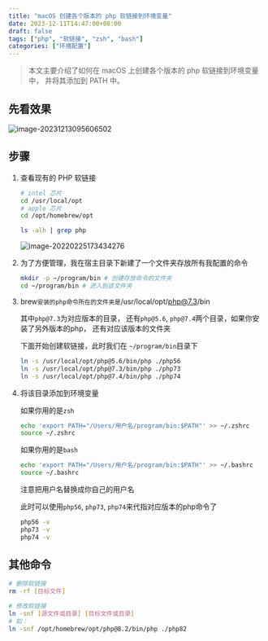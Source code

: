 ```yaml
---
title: "macOS 创建各个版本的 php 软链接到环境变量"
date: 2023-12-11T14:47:00+08:00
draft: false
tags: ["php", "软链接", "zsh", "bash"]
categories: ["环境配置"]
---
```


<!--more-->

> 本文主要介绍了如何在 macOS 上创建各个版本的 php 软链接到环境变量中， 并将其添加到 PATH 中。

## 先看效果
![image-20231213095606502](https://cdn.jsdelivr.net/gh/mycherish/imgCloud/img/image-20231213095606502.png)


## 步骤

1. 查看现有的 PHP 软链接

    ```bash
    # intel 芯片
    cd /usr/local/opt
    # apple 芯片
    cd /opt/homebrew/opt
    
    ls -alh | grep php
    ```

    ![image-20220225173434276](https://cdn.jsdelivr.net/gh/mycherish/imgCloud/img/image-20220225173434276.png)

2. 为了方便管理，我在宿主目录下新建了一个文件夹存放所有我配置的命令

    ```bash
    mkdir -p ~/program/bin # 创建存放命令的文件夹
    cd ~/program/bin # 进入到该文件夹
    ```

3. brew`安装的php命令所在的文件夹是`/usr/local/opt/php@7.3/bin

    其中`php@7.3`为对应版本的目录， 还有`php@5.6`, `php@7.4`两个目录，如果你安装了另外版本的php， 还有对应该版本的文件夹

    下面开始创建软链接，此时我们在 `~/program/bin`目录下

    ```bash
    ln -s /usr/local/opt/php@5.6/bin/php ./php56
    ln -s /usr/local/opt/php@7.3/bin/php ./php73
    ln -s /usr/local/opt/php@7.4/bin/php ./php74
    ```

4. 将该目录添加到环境变量

    如果你用的是`zsh`

    ```bash
    echo 'export PATH="/Users/用户名/program/bin:$PATH"' >> ~/.zshrc
    source ~/.zshrc
    ```

    如果你用的是`bash`

    ```bash
    echo 'export PATH="/Users/用户名/program/bin:$PATH"' >> ~/.bashrc
    source ~/.bashrc
	```

    注意把用户名替换成你自己的用户名

    此时可以使用`php56`, `php73`, `php74`来代指对应版本的php命令了

    ```bash
    php56 -v
    php73 -v
    php74 -v
    ```

## 其他命令

```bash
# 删除软链接
rm -rf [目标文件]

# 修改软链接
ln -snf [源文件或目录] [目标文件或目录]
# 如：
ln -snf /opt/homebrew/opt/php@8.2/bin/php ./php82
```